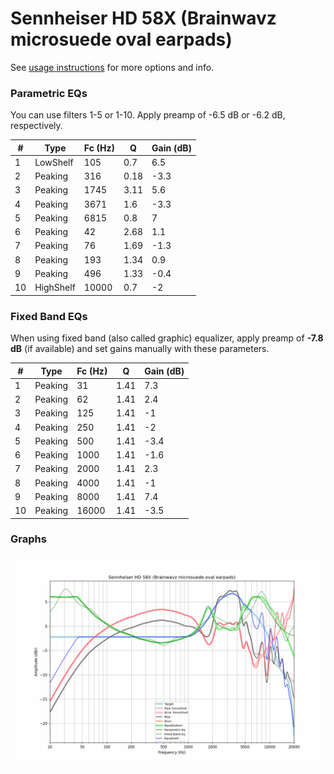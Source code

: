 # Sennheiser HD 58X (Brainwavz microsuede oval earpads)
See [usage instructions](https://github.com/jaakkopasanen/AutoEq#usage) for more options and info.

### Parametric EQs
You can use filters 1-5 or 1-10. Apply preamp of -6.5 dB or -6.2 dB, respectively.

|   # | Type      |   Fc (Hz) |    Q |   Gain (dB) |
|-----|-----------|-----------|------|-------------|
|   1 | LowShelf  |       105 | 0.7  |         6.5 |
|   2 | Peaking   |       316 | 0.18 |        -3.3 |
|   3 | Peaking   |      1745 | 3.11 |         5.6 |
|   4 | Peaking   |      3671 | 1.6  |        -3.3 |
|   5 | Peaking   |      6815 | 0.8  |         7   |
|   6 | Peaking   |        42 | 2.68 |         1.1 |
|   7 | Peaking   |        76 | 1.69 |        -1.3 |
|   8 | Peaking   |       193 | 1.34 |         0.9 |
|   9 | Peaking   |       496 | 1.33 |        -0.4 |
|  10 | HighShelf |     10000 | 0.7  |        -2   |

### Fixed Band EQs
When using fixed band (also called graphic) equalizer, apply preamp of **-7.8 dB** (if available) and set gains manually with these parameters.

|   # | Type    |   Fc (Hz) |    Q |   Gain (dB) |
|-----|---------|-----------|------|-------------|
|   1 | Peaking |        31 | 1.41 |         7.3 |
|   2 | Peaking |        62 | 1.41 |         2.4 |
|   3 | Peaking |       125 | 1.41 |        -1   |
|   4 | Peaking |       250 | 1.41 |        -2   |
|   5 | Peaking |       500 | 1.41 |        -3.4 |
|   6 | Peaking |      1000 | 1.41 |        -1.6 |
|   7 | Peaking |      2000 | 1.41 |         2.3 |
|   8 | Peaking |      4000 | 1.41 |        -1   |
|   9 | Peaking |      8000 | 1.41 |         7.4 |
|  10 | Peaking |     16000 | 1.41 |        -3.5 |

### Graphs
![](./Sennheiser%20HD%2058X%20(Brainwavz%20microsuede%20oval%20earpads).png)
